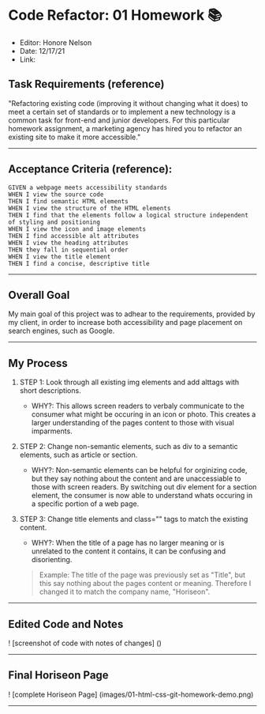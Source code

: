 # Code Refactor: 01 Homework 📚
* Editor: Honore Nelson
* Date: 12/17/21
* Link:

## Task Requirements (reference)
"Refactoring existing code (improving it without changing what it does) to meet a certain set of standards or to implement a new technology is a common task for front-end and junior developers. For this particular homework assignment, a marketing agency has hired you to refactor an existing site to make it more accessible."

----

## Acceptance Criteria (reference):

```
GIVEN a webpage meets accessibility standards
WHEN I view the source code
THEN I find semantic HTML elements
WHEN I view the structure of the HTML elements
THEN I find that the elements follow a logical structure independent of styling and positioning
WHEN I view the icon and image elements
THEN I find accessible alt attributes
WHEN I view the heading attributes
THEN they fall in sequential order
WHEN I view the title element
THEN I find a concise, descriptive title
```
---
## Overall Goal
My main goal of this project was to adhear to the requirements, provided by my client, in order to increase both accessibility and page placement on search engines, such as Google. 

---

## My Process 

1. STEP 1: Look through all existing img elements and add alttags with short descriptions. 
    * WHY?: This allows screen readers to verbaly communicate to the consumer what might be occuring in an icon or photo. This creates a larger understanding of the pages content to those with visual imparments. 



2. STEP 2: Change non-semantic elements, such as div to a semantic elements, such as article or section.
    * WHY?: Non-semantic elements can be helpful for orginizing code, but they say nothing about the content and are unaccessiable to those with screen readers. By switching out div element for a section element, the consumer is now able to understand whats occuring in a specific portion of a web page. 



3. STEP 3: Change title elements and class="" tags to match the existing content. 
    * WHY?: When the title of a page has no larger meaning or is unrelated to the content it contains, it can be confusing and disorienting. 

    > Example: The title of the page was previously set as "Title", but this say nothing about the pages content or meaning. Therefore I changed it to match the company name, "Horiseon".

----
## Edited Code and Notes
! [screenshot of code with notes of changes] ()

---
## Final Horiseon Page
! [complete Horiseon Page] (images/01-html-css-git-homework-demo.png)

---
